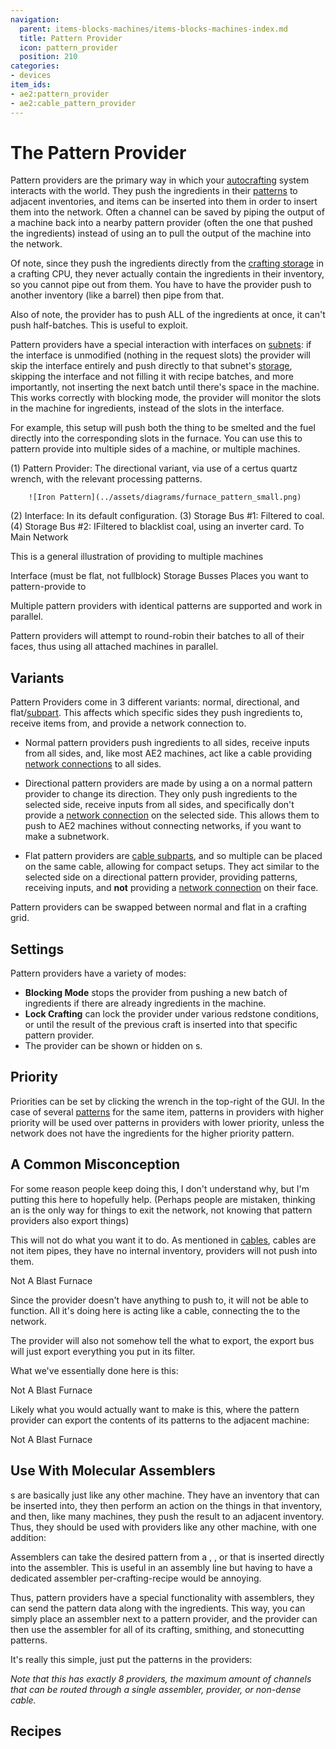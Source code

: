 ```yaml
---
navigation:
  parent: items-blocks-machines/items-blocks-machines-index.md
  title: Pattern Provider
  icon: pattern_provider
  position: 210
categories:
- devices
item_ids:
- ae2:pattern_provider
- ae2:cable_pattern_provider
---
```


# The Pattern Provider

<Row gap="20">
<BlockImage id="pattern_provider" scale="8" />
<BlockImage id="pattern_provider" p:push_direction="up" scale="8" />
<GameScene zoom="8" background="transparent">
  <ImportStructure src="../assets/blocks/cable_pattern_provider.snbt" />
</GameScene>
</Row>

Pattern providers are the primary way in which your [autocrafting](../ae2-mechanics/autocrafting.md) system interacts with the world. They push the ingredients in
their [patterns](patterns.md) to adjacent inventories, and items can be inserted into them in order to insert them into the network. Often
a channel can be saved by piping the output of a machine back into a nearby pattern provider (often the one that pushed the ingredients)
instead of using an <ItemLink id="import_bus" /> to pull the output of the machine into the network.

Of note, since they push the ingredients directly from the [crafting storage](crafting_cpu_multiblock.md#сховище-для-вироблення) in a crafting CPU, they
never actually contain the ingredients in their inventory, so you cannot pipe out from them. You have to have the provider push
to another inventory (like a barrel) then pipe from that.

Also of note, the provider has to push ALL of the ingredients at once, it can't push half-batches. This is useful
to exploit.

Pattern providers have a special interaction with interfaces on [subnets](../ae2-mechanics/subnetworks.md): if the interface is unmodified (nothing in the request slots)
the provider will skip the interface entirely and push directly to that subnet's [storage](../ae2-mechanics/import-export-storage.md),
skipping the interface and not filling it with recipe batches, and more importantly, not inserting the next batch until there's space in the machine.
This works correctly with blocking mode, the provider will monitor the slots in the machine for ingredients, instead of the slots in the interface.

For example, this setup will push both the thing to be smelted and the fuel directly into the corresponding slots in the furnace.
You can use this to pattern provide into multiple sides of a machine, or multiple machines.

<GameScene zoom="6" background="transparent">
  <ImportStructure src="../assets/assemblies/furnace_automation.snbt" />

<BoxAnnotation color="#dddddd" min="1 0 0" max="2 1 1">
        (1) Pattern Provider: The directional variant, via use of a certus quartz wrench, with the relevant processing patterns.

        ![Iron Pattern](../assets/diagrams/furnace_pattern_small.png)
  </BoxAnnotation>

<BoxAnnotation color="#dddddd" min="1 1 0" max="2 1.3 1">
        (2) Interface: In its default configuration.
  </BoxAnnotation>

<BoxAnnotation color="#dddddd" min="1 1 0" max="1.3 2 1">
        (3) Storage Bus #1: Filtered to coal.
        <ItemImage id="minecraft:coal" scale="2" />
  </BoxAnnotation>

<BoxAnnotation color="#dddddd" min="0 2 0" max="1 2.3 1">
        (4) Storage Bus #2: IFiltered to blacklist coal, using an inverter card.
        <Row><ItemImage id="minecraft:coal" scale="2" /><ItemImage id="inverter_card" scale="2" /></Row>
  </BoxAnnotation>

<DiamondAnnotation pos="4 0.5 0.5" color="#00ff00">
        To Main Network
    </DiamondAnnotation>

  <IsometricCamera yaw="195" pitch="30" />
</GameScene>

This is a general illustration of providing to multiple machines

<GameScene zoom="6" background="transparent">
<ImportStructure src="../assets/assemblies/provider_interface_storage.snbt" />

<BoxAnnotation color="#dddddd" min="2.7 0 1" max="3 1 2">
        Interface (must be flat, not fullblock)
  </BoxAnnotation>

<BoxAnnotation color="#dddddd" min="1 0 0" max="1.3 1 4">
        Storage Busses
  </BoxAnnotation>

<BoxAnnotation color="#dddddd" min="0 0 0" max="1 1 4">
        Places you want to pattern-provide to
  </BoxAnnotation>

<IsometricCamera yaw="185" pitch="30" />
</GameScene>

Multiple pattern providers with identical patterns are supported and work in parallel.

Pattern providers will attempt to round-robin their batches to all of their faces, thus using all attached machines in parallel.

## Variants

Pattern Providers come in 3 different variants: normal, directional, and flat/[subpart](../ae2-mechanics/cable-subparts.md). This affects which specific sides they push
ingredients to, receive items from, and provide a network connection to.

* Normal pattern providers push ingredients to all sides, receive inputs from all sides, and, like most AE2 machines, act
    like a cable providing [network connections](../ae2-mechanics/me-network-connections.md) to all sides.

* Directional pattern providers are made by using a <ItemLink id="certus_quartz_wrench" /> on a normal pattern provider to change its
    direction. They only push ingredients to the selected side, receive inputs from all sides, and specifically don't provide a
  [network connection](../ae2-mechanics/me-network-connections.md) on the selected side. This allows them to push to AE2 machines without connecting networks, if you want to make a subnetwork.

* Flat pattern providers are [cable subparts](../ae2-mechanics/cable-subparts.md), and so multiple can be placed on the same cable, allowing for compact setups.
    They act similar to the selected side on a directional pattern provider, providing patterns, receiving inputs, and **not**
    providing a [network connection](../ae2-mechanics/me-network-connections.md) on their face.

Pattern providers can be swapped between normal and flat in a crafting grid.

## Settings

Pattern providers have a variety of modes:

*   **Blocking Mode** stops the provider from pushing a new batch of ingredients if there are already
    ingredients in the machine.
*   **Lock Crafting** can lock the provider under various redstone conditions, or until the result of the
    previous craft is inserted into that specific pattern provider.
*   The provider can be shown or hidden on <ItemLink id="pattern_access_terminal" />s.

## Priority

Priorities can be set by clicking the wrench in the top-right of the GUI. In the case of several [patterns](patterns.md)
for the same item, patterns in providers with higher priority will be used over patterns in providers with lower priority,
unless the network does not have the ingredients for the higher priority pattern.

## A Common Misconception

For some reason people keep doing this, I don't understand why, but I'm putting this here to hopefully help. (Perhaps
people are mistaken, thinking an <ItemLink id="export_bus" /> is the only way for things to exit the network, not knowing
that pattern providers also export things)

This will not do what you want it to do. As mentioned in [cables](cables.md), cables are not item pipes, they have no internal
inventory, providers will not push into them.

<GameScene zoom="8" background="transparent">
  <ImportStructure src="../assets/assemblies/provider_misconception_1.snbt" />

  <BoxAnnotation color="#dddddd" min="1 0 3" max="2 1 4">
        Not A Blast Furnace
  </BoxAnnotation>

  <IsometricCamera yaw="95" pitch="5" />
</GameScene>

Since the provider doesn't have anything to push to, it will
not be able to function. All it's doing here is acting like a cable, connecting the <ItemLink id="export_bus" /> to the
network.

The provider will also not somehow tell the <ItemLink id="export_bus" /> what to export, the export bus will just export
everything you put in its filter.

What we've essentially done here is this:

<GameScene zoom="8" background="transparent">
  <ImportStructure src="../assets/assemblies/provider_misconception_2.snbt" />

  <BoxAnnotation color="#dddddd" min="1 0 3" max="2 1 4">
        Not A Blast Furnace
  </BoxAnnotation>

  <IsometricCamera yaw="95" pitch="5" />
</GameScene>

Likely what you would actually want to make is this, where the pattern provider can export the contents of its patterns to
the adjacent machine:

<GameScene zoom="8" background="transparent">
  <ImportStructure src="../assets/assemblies/provider_misconception_3.snbt" />

  <BoxAnnotation color="#dddddd" min="1 0 3" max="2 1 4">
        Not A Blast Furnace
  </BoxAnnotation>

  <IsometricCamera yaw="95" pitch="5" />
</GameScene>

## Use With Molecular Assemblers

<ItemLink id="molecular_assembler" />s are basically just like any other machine. They have an inventory that can be inserted
into, they then perform an action on the things in that inventory, and then, like many machines, they push the result to an
adjacent inventory. Thus, they should be used with providers like any other machine, with one addition:

Assemblers can take the desired pattern from a <ItemLink id="crafting_pattern" />, <ItemLink id="smithing_table_pattern" />, or <ItemLink id="stonecutting_pattern" />
that is inserted directly into the assembler.
This is useful in an assembly line but having to have a dedicated assembler per-crafting-recipe would be annoying.

Thus, pattern providers have a special functionality with assemblers, they can send the pattern data along with the ingredients.
This way, you can simply place an assembler next to a pattern provider, and the provider can then use the assembler for all of its
crafting, smithing, and stonecutting patterns.

It's really this simple, just put the patterns in the providers:

<GameScene zoom="4" background="transparent">
  <ImportStructure src="../assets/assemblies/assembler_tower.snbt" />
  <IsometricCamera yaw="195" pitch="30" />
</GameScene>

*Note that this has exactly 8 providers, the maximum amount of channels that can be routed through a single assembler, provider, or
non-dense cable.*

## Recipes

<RecipeFor id="pattern_provider" />

<RecipeFor id="cable_pattern_provider" />
